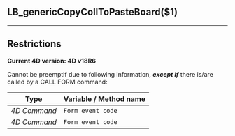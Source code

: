 ﻿## LB_genericCopyCollToPasteBoard($1)---## Restrictions**Current 4D version: 4D v18R6**Cannot be preemptif due to following information, ***except if*** there is/are called by a CALL FORM command:|Type|Variable / Method name||------|------||*4D Command*|`Form event code`||*4D Command*|`Form event code`|